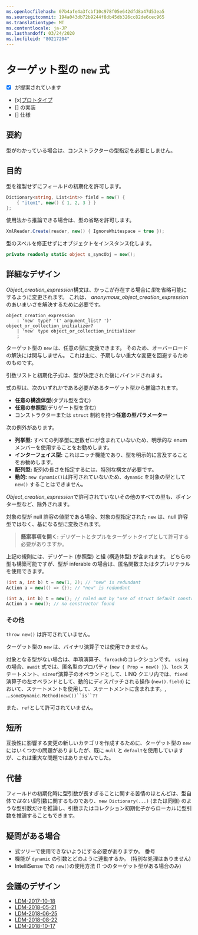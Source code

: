 ```yaml
---
ms.openlocfilehash: 07b4afe4a3fcbf10c978f05e642dfd8a47d53ea5
ms.sourcegitcommit: 194a043db72b9244f8db45db326cc82de6cec965
ms.translationtype: MT
ms.contentlocale: ja-JP
ms.lasthandoff: 03/24/2020
ms.locfileid: "80217204"
---
```


# <a name="target-typed-new-expressions"></a>ターゲット型の `new` 式

* [x] が提案されています
* [x][プロトタイプ](https://github.com/alrz/roslyn/tree/features/target-typed-new)
* [] の実装
* [] 仕様

## <a name="summary"></a>要約
[summary]: #summary

型がわかっている場合は、コンストラクターの型指定を必要としません。 

## <a name="motivation"></a>目的
[motivation]: #motivation

型を複製せずにフィールドの初期化を許可します。
```cs
Dictionary<string, List<int>> field = new() {
    { "item1", new() { 1, 2, 3 } }
};
```

使用法から推論できる場合は、型の省略を許可します。
```cs
XmlReader.Create(reader, new() { IgnoreWhitespace = true });
```

型のスペルを修正せずにオブジェクトをインスタンス化します。
```cs
private readonly static object s_syncObj = new();
```

## <a name="detailed-design"></a>詳細なデザイン
[design]: #detailed-design

*Object_creation_expression*構文は、かっこが存在する場合に*型*を省略可能にするように変更されます。 これは、 *anonymous_object_creation_expression*のあいまいさを解決するために必要です。
```antlr
object_creation_expression
    : 'new' type? '(' argument_list? ')' object_or_collection_initializer?
    | 'new' type object_or_collection_initializer
    ;
```

ターゲット型の `new` は、任意の型に変換できます。 そのため、オーバーロードの解決には関与しません。 これは主に、予期しない重大な変更を回避するためのものです。

引数リストと初期化子式は、型が決定された後にバインドされます。

式の型は、次のいずれかである必要があるターゲット型から推論されます。

- **任意の構造体型**(タプル型を含む)
- **任意の参照型**(デリゲート型を含む)
- コンストラクターまたは `struct` 制約を持つ**任意の型パラメーター**

次の例外があります。

- **列挙型:** すべての列挙型に定数ゼロが含まれていないため、明示的な enum メンバーを使用することをお勧めします。
- **インターフェイス型:** これはニッチ機能であり、型を明示的に言及することをお勧めします。
- **配列型:** 配列の長さを指定するには、特別な構文が必要です。
- **動的:** `new dynamic()`は許可されていないため、`dynamic` を対象の型として `new()` することはできません。

*Object_creation_expression*で許可されていないその他のすべての型も、ポインター型など、除外されます。

対象の型が null 許容の値型である場合、対象の型指定された `new` は、null 許容型ではなく、基になる型に変換されます。

> **懸案事項を開く:** デリゲートとタプルをターゲットタイプとして許可する必要がありますか。

上記の規則には、デリゲート (参照型) と組 (構造体型) が含まれます。 どちらの型も構築可能ですが、型が inferable の場合は、匿名関数またはタプルリテラルを使用できます。
```cs
(int a, int b) t = new(1, 2); // "new" is redundant
Action a = new(() => {}); // "new" is redundant

(int a, int b) t = new(); // ruled out by "use of struct default constructor"
Action a = new(); // no constructor found
```

### <a name="miscellaneous"></a>その他

`throw new()` は許可されていません。

ターゲット型の `new` は、バイナリ演算子では使用できません。

対象となる型がない場合は、単項演算子、`foreach`のコレクションです。 `using`の場合、`await` 式では、匿名型のプロパティ (`new { Prop = new() }`)、`lock` ステートメント、`sizeof`演算子のオペランドとして、LINQ クエリ内では、`fixed` 演算子の左オペランドとして、動的にディスパッチされる操作 (`new().field`) において、ステートメントを使用して、ステートメントに含まれます。,  ...`someDynamic.Method(new())``is``??`

また、`ref`として許可されていません。

## <a name="drawbacks"></a>短所
[drawbacks]: #drawbacks

互換性に影響する変更の新しいカテゴリを作成するために、ターゲット型の `new` にはいくつかの問題がありましたが、既に `null` と `default`を使用していますが、これは重大な問題ではありませんでした。

## <a name="alternatives"></a>代替
[alternatives]: #alternatives

フィールドの初期化時に型引数が長すぎることに関する苦情のほとんどは、型自体で*はない型*引数に関するものであり、`new Dictionary(...)` (または同様) のような型引数だけを推論し、引数またはコレクション初期化子からローカルに型引数を推論することもできます。

## <a name="questions"></a>疑問がある場合
[questions]: #questions

- 式ツリーで使用できないようにする必要がありますか。 番号
- 機能が `dynamic` の引数とどのように連動するか。 (特別な処理はありません)
- IntelliSense での `new()`の使用方法 (1 つのターゲット型がある場合のみ)

## <a name="design-meetings"></a>会議のデザイン

- [LDM-2017-10-18](https://github.com/dotnet/csharplang/blob/master/meetings/2017/LDM-2017-10-18.md#100)
- [LDM-2018-05-21](https://github.com/dotnet/csharplang/blob/master/meetings/2018/LDM-2018-05-21.md)
- [LDM-2018-06-25](https://github.com/dotnet/csharplang/blob/master/meetings/2018/LDM-2018-06-25.md)
- [LDM-2018-08-22](https://github.com/dotnet/csharplang/blob/master/meetings/2018/LDM-2018-08-22.md#target-typed-new)
- [LDM-2018-10-17](https://github.com/dotnet/csharplang/blob/master/meetings/2018/LDM-2018-10-17.md)
